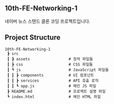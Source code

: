 ## 10th-FE-Networking-1

네이버 뉴스 스탠드 클론 코딩 프로젝트입니다.

## Project Structure

```plaintext
10th-FE-Networking-1
 ┣ src
 ┃ ┣ assets                 # 정적 파일들
 ┃ ┣ css                    # CSS 파일들
 ┃ ┗ js                     # JavaScript 파일들
 ┃ ┃ ┣ components           # UI 컴포넌트
 ┃ ┃ ┣ services             # API 호출 로직
 ┃ ┃ ┗ app.js               # 메인 JS 파일
 ┣ README.md                # 프로젝트 설명 파일
 ┗ index.html               # 메인 HTML 파일
```
